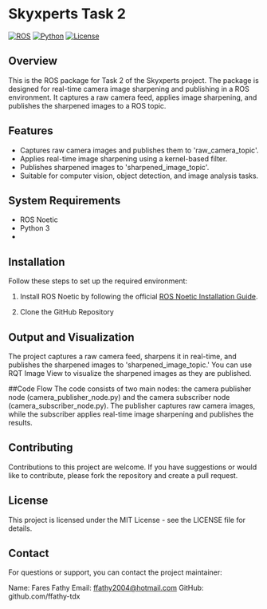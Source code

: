 # Skyxperts Task 2

[![ROS](https://img.shields.io/badge/ROS-Noetic-brightgreen)](http://wiki.ros.org/noetic)
[![Python](https://img.shields.io/badge/Python-3-blue)](https://www.python.org/)
[![License](https://img.shields.io/badge/License-MIT-yellow.svg)](https://opensource.org/licenses/MIT)

## Overview

This is the ROS package for Task 2 of the Skyxperts project. The package is designed for real-time camera image sharpening and publishing in a ROS environment. It captures a raw camera feed, applies image sharpening, and publishes the sharpened images to a ROS topic.

## Features

- Captures raw camera images and publishes them to 'raw_camera_topic'.
- Applies real-time image sharpening using a kernel-based filter.
- Publishes sharpened images to 'sharpened_image_topic'.
- Suitable for computer vision, object detection, and image analysis tasks.

## System Requirements

- ROS Noetic
- Python 3
- 
## Installation

Follow these steps to set up the required environment:

1. Install ROS Noetic by following the official [ROS Noetic Installation Guide](http://wiki.ros.org/noetic/Installation).

2. Clone the GitHub Repository

## Output and Visualization
The project captures a raw camera feed, sharpens it in real-time, and publishes the sharpened images to 'sharpened_image_topic.' You can use RQT Image View to visualize the sharpened images as they are published.

##Code Flow
The code consists of two main nodes: the camera publisher node (camera_publisher_node.py) and the camera subscriber node (camera_subscriber_node.py). The publisher captures raw camera images, while the subscriber applies real-time image sharpening and publishes the results.

## Contributing
Contributions to this project are welcome. If you have suggestions or would like to contribute, please fork the repository and create a pull request.

## License
This project is licensed under the MIT License - see the LICENSE file for details.

## Contact
For questions or support, you can contact the project maintainer:

Name: Fares Fathy
Email: ffathy2004@hotmail.com
GitHub: github.com/ffathy-tdx
